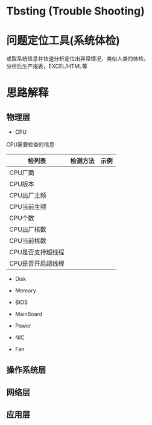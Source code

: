 # Tbsting (Trouble Shooting)
# 问题定位工具(系统体检)

或取系统信息并快速分析定位出异常情况，类似人类的体检。   
分析后生产报表，EXCEL/HTML等

# 思路解释  

## 物理层 

- CPU

CPU需要检查的信息

| 检列表        | 检测方法    |  示例      |
| --------      | -----:      | :----:     |
| CPU厂商       |             |            |
| CPU版本       |             |            |
| CPU出厂主频   |             |            |
| CPU当前主频   |             |            |
| CPU个数       |             |            |
| CPU出厂核数   |             |            |
| CPU当前核数   |             |            |
| CPU是否支持超线程            |             |            |
| CPU是否开启超线程            |             |            |


- Disk

- Memory

- BIOS

- MainBoard

- Power

- NIC

- Fan

## 操作系统层

## 网络层

## 应用层

